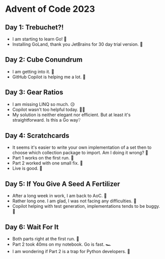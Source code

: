 # Advent of Code 2023

## Day 1: Trebuchet?!

* I am starting to learn Go!  🐹
* Installing GoLand, thank you JetBrains for 30 day trial version. 💖

## Day 2:  Cube Conundrum

* I am getting into it. 💪
* GitHub Copilot is helping me a lot. 🤖

## Day 3:  Gear Ratios

* I am missing LINQ so much. 😥
* Copilot wasn't too helpful today. 🤷‍♂️
* My solution is neither elegant nor efficient.  But at least it's straightforward. Is this a Go way❔

## Day 4: Scratchcards

* It seems it's easier to write your own implementation of a set then to choose which collection package to import. Am I doing it wrong? 👼
* Part 1 works on the first run. 🥇
* Part 2 worked with one small fix. 🥈
* Live is good. 🍹

## Day 5: If You Give A Seed A Fertilizer

* After a long week in work, I am back to AoC. 🎉
* Rather long one. I am glad, I was not facing any difficulties. 🐌
* Copilot helping with test generation, implementations tends to be buggy. 🤖

## Day 6: Wait For It

* Both parts right at the first run. 🥇
* Part 2 took 40ms on my notebook. Go is fast. 🏎️
* I am wondering if Part 2 is a trap for Python developers. 🐍